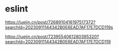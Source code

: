 # eslint

https://juejin.cn/post/7268910416197517372?searchId=20230911144342B0E6EAD7AF17E7DCD119s

https://juejin.cn/post/7239554061280395320?searchId=20230911144342B0E6EAD7AF17E7DCD119
